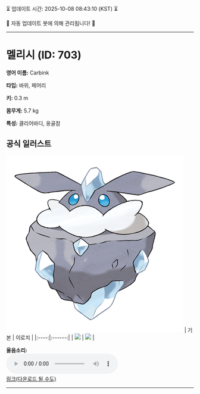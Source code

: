 
⏳ 업데이트 시간: 2025-10-08 08:43:10 (KST) ⏳

🤖 자동 업데이트 봇에 의해 관리됩니다! 🤖

---

# 멜리시 (ID: 703)
**영어 이름:** Carbink

**타입:** 바위, 페어리

**키:** 0.3 m

**몸무게:** 5.7 kg

**특성:** 클리어바디, 옹골참

## 공식 일러스트
![](https://raw.githubusercontent.com/PokeAPI/sprites/master/sprites/pokemon/other/official-artwork/703.png)
| 기본 | 이로치 |
|:----:|:------:|
| <img src="http://play.pokemonshowdown.com/sprites/ani/carbink.gif" width="200"> | <img src="http://play.pokemonshowdown.com/sprites/ani-shiny/carbink.gif" width="200"> |

**울음소리:**<br><audio controls src="https://raw.githubusercontent.com/PokeAPI/cries/main/cries/pokemon/latest/703.ogg"></audio><br> [링크(다운로드 될 수도)](https://raw.githubusercontent.com/PokeAPI/cries/main/cries/pokemon/latest/703.ogg)


---
